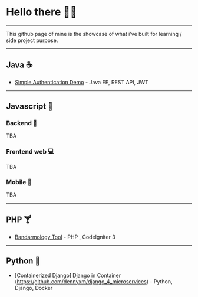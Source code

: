 # Hello there 🙋‍♂️ 
---
This github page of mine is the showcase of what i've built for learning / side project purpose.

---
## Java ☕️ 
* [Simple Authentication Demo](https://github.com/dennyxm/authenticator-javaee8-jwt) - Java EE, REST API, JWT

---
## Javascript 🥃 

### Backend 🚀
TBA
### Frontend web 💻

TBA
### Mobile 📱
TBA

---
## PHP 🍸 
* [Bandarmology Tool](https://github.com/dennyxm/bdmtool) - PHP , CodeIgniter 3

---
## Python 🐍 
* [Containerized Django] Django in Container (https://github.com/dennyxm/django_4_microservices) - Python, Django, Docker